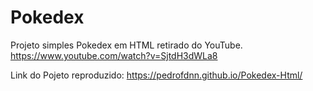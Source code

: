 # Pokedex

Projeto simples Pokedex em HTML retirado do YouTube.
 https://www.youtube.com/watch?v=SjtdH3dWLa8
 
Link do Pojeto reproduzido: https://pedrofdnn.github.io/Pokedex-Html/
